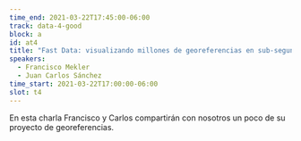 ```yaml
---
time_end: 2021-03-22T17:45:00-06:00
track: data-4-good
block: a
id: at4
title: "Fast Data: visualizando millones de georeferencias en sub-segundo"
speakers:
  - Francisco Mekler
  - Juan Carlos Sánchez
time_start: 2021-03-22T17:00:00-06:00
slot: t4
---
```

En esta charla Francisco y Carlos compartirán con nosotros un poco de su proyecto de georeferencias.